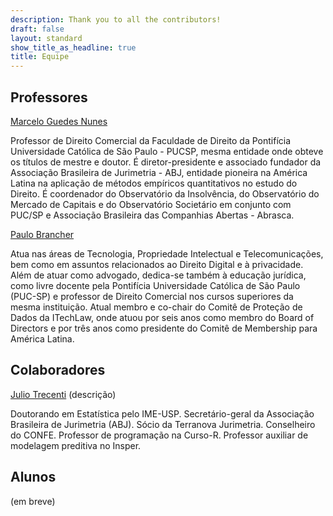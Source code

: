 ```yaml
---
description: Thank you to all the contributors!
draft: false
layout: standard
show_title_as_headline: true
title: Equipe
---
```


## Professores

[Marcelo Guedes Nunes](http://lattes.cnpq.br/7163009535621138)

Professor de Direito Comercial da Faculdade de Direito da Pontifícia Universidade Católica de São Paulo - PUCSP, mesma entidade onde obteve os títulos de mestre e doutor. É diretor-presidente e associado fundador da Associação Brasileira de Jurimetria - ABJ, entidade pioneira na América Latina na aplicação de métodos empíricos quantitativos no estudo do Direito. É coordenador do Observatório da Insolvência, do Observatório do Mercado de Capitais e do Observatório Societário em conjunto com PUC/SP e Associação Brasileira das Companhias Abertas - Abrasca. 

[Paulo Brancher](https://www.mattosfilho.com.br/profissional/paulo-marcos-rodrigues-brancher/663)

Atua nas áreas de Tecnologia, Propriedade Intelectual e Telecomunicações, bem como em assuntos relacionados ao Direito Digital e à privacidade. Além de atuar como advogado, dedica-se também à educação jurídica, como livre docente pela Pontifícia Universidade Católica de São Paulo (PUC-SP) e professor de Direito Comercial nos cursos superiores da mesma instituição. Atual membro e co-chair do Comitê de Proteção de Dados da ITechLaw, onde atuou por seis anos como membro do Board of Directors e por três anos como presidente do Comitê de Membership para América Latina. 

## Colaboradores

[Julio Trecenti](https://www.allisonhorst.com/) (descrição)

Doutorando em Estatística pelo IME-USP. Secretário-geral da Associação Brasileira de Jurimetria (ABJ). Sócio da Terranova Jurimetria. Conselheiro do CONFE. Professor de programação na Curso-R. Professor auxiliar de modelagem preditiva no Insper.

## Alunos

(em breve)

